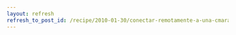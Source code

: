 ```yaml
---
layout: refresh
refresh_to_post_id: /recipe/2010-01-30/conectar-remotamente-a-una-cmara-axis-211w-mediante-opencv-en-ubuntu-9-04
---
```

